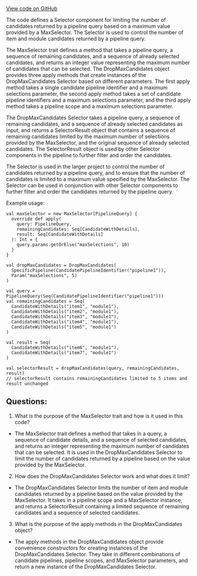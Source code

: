 [View code on GitHub](https://github.com/misbahsy/the-algorithm/product-mixer/component-library/src/main/scala/com/twitter/product_mixer/component_library/selector/DropMaxCandidates.scala)

The code defines a Selector component for limiting the number of candidates returned by a pipeline query based on a maximum value provided by a MaxSelector. The Selector is used to control the number of item and module candidates returned by a pipeline query. 

The MaxSelector trait defines a method that takes a pipeline query, a sequence of remaining candidates, and a sequence of already selected candidates, and returns an integer value representing the maximum number of candidates that can be selected. The DropMaxCandidates object provides three apply methods that create instances of the DropMaxCandidates Selector based on different parameters. The first apply method takes a single candidate pipeline identifier and a maximum selections parameter, the second apply method takes a set of candidate pipeline identifiers and a maximum selections parameter, and the third apply method takes a pipeline scope and a maximum selections parameter. 

The DropMaxCandidates Selector takes a pipeline query, a sequence of remaining candidates, and a sequence of already selected candidates as input, and returns a SelectorResult object that contains a sequence of remaining candidates limited by the maximum number of selections provided by the MaxSelector, and the original sequence of already selected candidates. The SelectorResult object is used by other Selector components in the pipeline to further filter and order the candidates. 

The Selector is used in the larger project to control the number of candidates returned by a pipeline query, and to ensure that the number of candidates is limited to a maximum value specified by the MaxSelector. The Selector can be used in conjunction with other Selector components to further filter and order the candidates returned by the pipeline query. 

Example usage:

```
val maxSelector = new MaxSelector[PipelineQuery] {
  override def apply(
    query: PipelineQuery,
    remainingCandidates: Seq[CandidateWithDetails],
    result: Seq[CandidateWithDetails]
  ): Int = {
    query.params.getOrElse("maxSelections", 10)
  }
}

val dropMaxCandidates = DropMaxCandidates(
  SpecificPipeline(CandidatePipelineIdentifier("pipeline1")),
  Param("maxSelections", 5)
)

val query = PipelineQuery(Seq(CandidatePipelineIdentifier("pipeline1")))
val remainingCandidates = Seq(
  CandidateWithDetails("item1", "module1"),
  CandidateWithDetails("item2", "module1"),
  CandidateWithDetails("item3", "module1"),
  CandidateWithDetails("item4", "module1"),
  CandidateWithDetails("item5", "module1")
)

val result = Seq(
  CandidateWithDetails("item6", "module1"),
  CandidateWithDetails("item7", "module1")
)

val selectorResult = dropMaxCandidates(query, remainingCandidates, result)
// selectorResult contains remainingCandidates limited to 5 items and result unchanged
```
## Questions: 
 1. What is the purpose of the MaxSelector trait and how is it used in this code?
- The MaxSelector trait defines a method that takes in a query, a sequence of candidate details, and a sequence of selected candidates, and returns an integer representing the maximum number of candidates that can be selected. It is used in the DropMaxCandidates Selector to limit the number of candidates returned by a pipeline based on the value provided by the MaxSelector.

2. How does the DropMaxCandidates Selector work and what does it limit?
- The DropMaxCandidates Selector limits the number of item and module candidates returned by a pipeline based on the value provided by the MaxSelector. It takes in a pipeline scope and a MaxSelector instance, and returns a SelectorResult containing a limited sequence of remaining candidates and a sequence of selected candidates.

3. What is the purpose of the apply methods in the DropMaxCandidates object?
- The apply methods in the DropMaxCandidates object provide convenience constructors for creating instances of the DropMaxCandidates Selector. They take in different combinations of candidate pipelines, pipeline scopes, and MaxSelector parameters, and return a new instance of the DropMaxCandidates Selector.